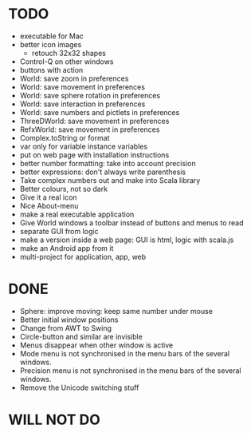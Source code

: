 # TODO

* executable for Mac
* better icon images
    - retouch 32x32 shapes
* Control-Q on other windows
* buttons with action
* World: save zoom in preferences
* World: save movement in preferences
* World: save sphere rotation in preferences
* World: save interaction in preferences
* World: save numbers and pictlets in preferences
* ThreeDWorld: save movement in preferences
* RefxWorld: save movement in preferences
* Complex.toString or format
* var only for variable instance variables
* put on web page with installation instructions
* better number formatting: take into account precision
* better expressions: don't always write parenthesis
* Take complex numbers out and make into Scala library
* Better colours, not so dark
* Give it a real icon
* Nice About-menu
* make a real executable application
* Give World windows a toolbar instead of buttons and menus to read
* separate GUI from logic
* make a version inside a web page: GUI is html, logic with scala.js
* make an Android app from it
* multi-project for application, app, web

# DONE

* Sphere: improve moving: keep same number under mouse
* Better initial window positions
* Change from AWT to Swing
* Circle-button and similar are invisible
* Menus disappear when other window is active
* Mode menu is not synchronised in the menu bars of the several windows.
* Precision menu is not synchronised in the menu bars of the several windows.
* Remove the Unicode switching stuff

# WILL NOT DO

